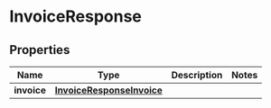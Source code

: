 

# InvoiceResponse


## Properties

Name | Type | Description | Notes
------------ | ------------- | ------------- | -------------
**invoice** | [**InvoiceResponseInvoice**](InvoiceResponseInvoice.md) |  | 



